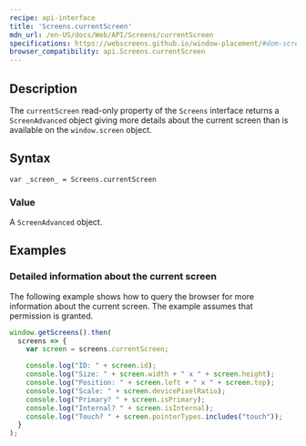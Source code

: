 ```yaml
---
recipe: api-interface
title: 'Screens.currentScreen'
mdn_url: /en-US/docs/Web/API/Screens/currentScreen
specifications: https://webscreens.github.io/window-placement/#dom-screens-currentscreen
browser_compatibility: api.Screens.currentScreen
---
```


## Description

The `currentScreen` read-only property of the `Screens` interface returns
a `ScreenAdvanced` object giving more details about the current screen
than is available on the `window.screen` object.

## Syntax

`var _screen_ = Screens.currentScreen`

### Value

A `ScreenAdvanced` object.

## Examples

### Detailed information about the current screen

The following example shows how to query the browser for more
information about the current screen. The example assumes that
permission is granted.

```js
window.getScreens().then(
  screens => {
    var screen = screens.currentScreen;

    console.log("ID: " + screen.id);
    console.log("Size: " + screen.width + " x " + screen.height);
    console.log("Position: " + screen.left + " x " + screen.top);
    console.log("Scale: " + screen.devicePixelRatio);
    console.log("Primary? " + screen.isPrimary);
    console.log("Internal? " + screen.isInternal);
    console.log("Touch? " + screen.pointerTypes.includes("touch"));
  }
);
```
